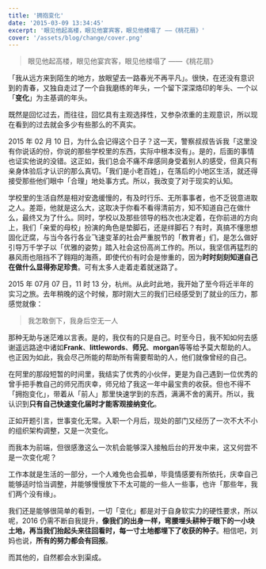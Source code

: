```yaml
---
title: '拥抱变化'
date: '2015-03-09 13:34:45'
excerpt: '眼见他起高楼，眼见他宴宾客，眼见他楼塌了 ——《桃花扇》'
cover: '/assets/blog/change/cover.png'
---
```


> 眼见他起高楼，眼见他宴宾客，眼见他楼塌了
> ——《桃花扇》

「我从远方来到陌生的地方，放眼望去一路春光不再平凡」。很快，在还没有意识到的青春，又独自走过了一个自我磨练的年头，一个留下深深烙印的年头、一个以「**变化**」为主基调的年头。

既然是回忆过去，而往往，回忆具有主观选择性，又参杂浓重的主观意识，所以现在看到的过去就会多少有些那么的不真实。

2015 年 02 月 10 日，为什么会记得这个日子？这一天，警察叔叔告诉我「这里没有你说话的份，你说的那些学校里的东西，实际中根本没有」。是的，后面的事情也证实他说的没错。这正如，我们总会不痛不痒感同身受着别人的感受，但真只有亲身体验后才认识的那么真切。「我们是小老百姓」，在落后的小地区生活，就还得接受那些他们眼中「合理」地处事方式。所以，我改变了对于现实的认知。

学校里的生活自然是相对安逸缓慢的，有及时行乐、无所事事者，也不乏锐意进取之人。差距，他就是这么大，这取决于你看不看得清前方，知不知道自己在做什么，最终又为了什么。同时，学校以及那些领导的档次也决定着，在你前进的方向上，我们「亲爱的母校」扮演的角色是垫脚石，还是绊脚石？有时，真搞不懂思想固化迂腐，与当今各行各业飞速变革的社会严重脱节的「教育者」们，是怎么做好引导万千学子以「优雅的姿势」踏入社会这份高尚工作的。所以，我坚信再猛烈的暴风雨也阻挡不了翱翔的海燕，即使代价有时会是惨重的，因为**时时刻刻知道自己在做什么显得弥足珍贵**。可有太多人走着走着就迷路了。

2015 年 07月 07 日，11 时 13 分，杭州。从此时此地，我开始了至今将近半年的实习之旅。去年稍晚的这个时候，那时刚大三的我们已经感受到了就业的压力，那感觉就像：

> 我怎敢倒下，我身后空无一人

那种无助与迷茫难以言表。是的，我仅有的只是自己。时至今日，我不知如何去感谢遥远路途中诸如**Frank**、**littlewords**、**师兄**、**morgan**等等给予莫大帮助的人。也正因为如此，我会尽己所能的帮助所有需要帮助的人，他们就像曾经的自己。

在阿里的那段短暂的时间里，我结实了优秀的小伙伴，更是为自己遇到一位优秀的曾手把手教自己的师兄而庆幸，师兄给了我这一年中最宝贵的收获。但也不得不「拥抱变化」，带着从「前人」那里快速学到的东西，满满不舍的离开。所以，我认识到**只有自己快速变化届时才能客观接纳变化**。

正如开题引言，世事变化无常。入职一个月后，现处的部门又经历了一次不大不小的组织架构调整，又是一次变化。

而我本为前端，但很感激这么一次机会能够深入接触后台的开发中来，这又何尝不是一次变化呢？

工作本就是生活的一部分，一个人难免也会孤单，毕竟情感要有所依托，庆幸自己能够适时恰当调整，并能够慢慢放下不太可能的一些人一些事，也许「那些年，我们两个没有缘」。

我们还是能够很简单的看到，一切「变化」都是对于自身软实力的硬性要求，所以呢，2016 仍需不断自我提升，**像我们的出身一样，弯腰埋头耕种于眼下的一小块土地，再当我们抬起头来往回看时，每一寸土地都埋下了收获的种子**。相信吧，刘妈也说，**所有的努力都会有回报**。

而其他的，自然都会水到渠成。